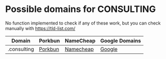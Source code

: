 # Possible domains for CONSULTING

No function implemented to check if any of these work, but you can check manually with https://tld-list.com/

| Domain | Porkbun | NameCheap | Google Domains |
|---|---|---|---|
| .consulting | [Porkbun](https://porkbun.com/checkout/search?prb=e814663da1&tlds=&idnLanguage=&search=search&q=.consulting) | [Namecheap](https://www.namecheap.com/domains/registration/results/?domain=.consulting) | [Google](https://domains.google.com/registrar/search?searchTerm=.consulting) |
